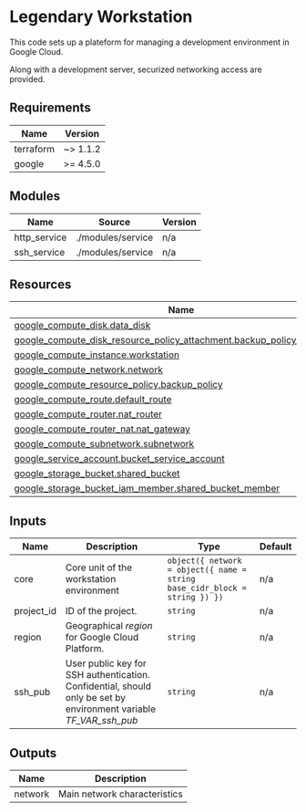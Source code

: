 <!-- BEGIN_TF_DOCS -->
# Legendary Workstation

This code sets up a plateform for managing a development environment in Google Cloud.

Along with a development server, securized networking access are provided.

## Requirements

| Name | Version |
|------|---------|
| terraform | ~> 1.1.2 |
| google | >= 4.5.0 |

## Modules

| Name | Source | Version |
|------|--------|---------|
| http\_service | ./modules/service | n/a |
| ssh\_service | ./modules/service | n/a |

## Resources

| Name | Type |
|------|------|
| [google_compute_disk.data_disk](https://registry.terraform.io/providers/hashicorp/google/latest/docs/resources/compute_disk) | resource |
| [google_compute_disk_resource_policy_attachment.backup_policy_attachment](https://registry.terraform.io/providers/hashicorp/google/latest/docs/resources/compute_disk_resource_policy_attachment) | resource |
| [google_compute_instance.workstation](https://registry.terraform.io/providers/hashicorp/google/latest/docs/resources/compute_instance) | resource |
| [google_compute_network.network](https://registry.terraform.io/providers/hashicorp/google/latest/docs/resources/compute_network) | resource |
| [google_compute_resource_policy.backup_policy](https://registry.terraform.io/providers/hashicorp/google/latest/docs/resources/compute_resource_policy) | resource |
| [google_compute_route.default_route](https://registry.terraform.io/providers/hashicorp/google/latest/docs/resources/compute_route) | resource |
| [google_compute_router.nat_router](https://registry.terraform.io/providers/hashicorp/google/latest/docs/resources/compute_router) | resource |
| [google_compute_router_nat.nat_gateway](https://registry.terraform.io/providers/hashicorp/google/latest/docs/resources/compute_router_nat) | resource |
| [google_compute_subnetwork.subnetwork](https://registry.terraform.io/providers/hashicorp/google/latest/docs/resources/compute_subnetwork) | resource |
| [google_service_account.bucket_service_account](https://registry.terraform.io/providers/hashicorp/google/latest/docs/resources/service_account) | resource |
| [google_storage_bucket.shared_bucket](https://registry.terraform.io/providers/hashicorp/google/latest/docs/resources/storage_bucket) | resource |
| [google_storage_bucket_iam_member.shared_bucket_member](https://registry.terraform.io/providers/hashicorp/google/latest/docs/resources/storage_bucket_iam_member) | resource |

## Inputs

| Name | Description | Type | Default |
|------|-------------|------|---------|
| core | Core unit of the workstation environment | ```object({ network = object({ name = string base_cidr_block = string }) })``` | n/a |
| project\_id | ID of the project. | `string` | n/a |
| region | Geographical *region* for Google Cloud Platform. | `string` | n/a |
| ssh\_pub | User public key for SSH authentication. Confidential, should only be set by environment variable *TF\_VAR\_ssh\_pub* | `string` | n/a |

## Outputs

| Name | Description |
|------|-------------|
| network | Main network characteristics |
<!-- END_TF_DOCS -->